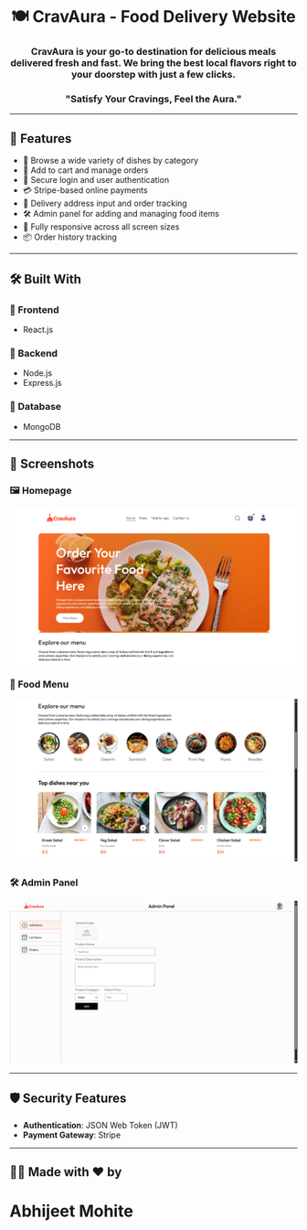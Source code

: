 <h1 align="center">🍽️ CravAura - Food Delivery Website</h1>

<h3 align="center">CravAura is your go-to destination for delicious meals delivered fresh and fast. We bring the best local flavors right to your doorstep with just a few clicks.
</h3>
<h3 align="center">"Satisfy Your Cravings, Feel the Aura."</h3>

---

## 🚀 Features

- 🍔 Browse a wide variety of dishes by category
- 🛒 Add to cart and manage orders
- 🔐 Secure login and user authentication
- 💳 Stripe-based online payments
- 📍 Delivery address input and order tracking
- 🛠️ Admin panel for adding and managing food items
- 📱 Fully responsive across all screen sizes
- 📦 Order history tracking

---

## 🛠️ Built With

### 🔧 Frontend
- React.js

### 🔧 Backend
- Node.js
- Express.js

### 🔧 Database
- MongoDB 

---

## 📸 Screenshots

### 🖼️ Homepage
![Homepage Screenshot](./screenshots/home-page.png)


### 🍔 Food Menu
![Food Menu Screenshot](./screenshots/menu.png)


### 🛠️ Admin Panel
![Cart Screenshot](./screenshots/admin-panel.png)

---

## 🛡️ Security Features
- **Authentication**: JSON Web Token (JWT)
- **Payment Gateway**: Stripe

---

## 👨‍💻 Made with ❤️ by

# Abhijeet Mohite
